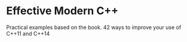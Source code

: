 # Effective Modern C++

Practical examples based on the book.
42 ways to improve your use of C++11 and C++14
